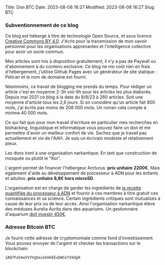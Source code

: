 Title: Don BTC
Date: 2023-08-08 16:27
Modified: 2023-08-08 16:27
Slug: BTC

### Subventionnement de ce blog

Ce blog est hébergé à titre de technologie Open Source, et sous licence [Creative Commons BY 4.0](https://creativecommons.org/licenses/by/4.0/deed.fr). J'écris pour la transmission de mon savoir personnel pour les organisations apprenantes et l'intelligence collective pour avoir un socle commun.

Mes articles sont mis à disposition gratuitement, il n'y a pas de Paywall ou d'abonnement à du contenu exclusive. Ce blog ne me coût rien en frais d'hébergement, j'utilise Github Pages avec un générateur de site statique : Pelican et le nom de domaine est fourni.

*Néanmoins*, ce travail de blogging me prends du temps. Pour rédiger un article c'est en moyenne 2-3h voir 6h pour les articles les plus élaborés. Depuis mai 2021 ce blog à la date du 8/8/23 à 260 articles. Soit une moyenne d'article tous les 2,6 jours. Si on considère qu'un article fait 800 mots, j'ai écrits pas moins de 208 000 mots. Un roman cela compte à minima 40 000 mots. 

Ce qui fait que pour mon travail d'écriture en particulier mes recherches en biohacking, linguistique et informatique vous pouvez faire un don et me permettre d'avoir un meilleur confort de vie. Sachez que je travail pas actuellement et vie de l'AAH. Je suis un écrivain modeste et relativement pieux. 

Les dons iront à une organisation narkantique. En tant que construction de mosquée ou plutôt le "Kor". 

L'argent permet de financer l'hébergeur Arcturus: **prix unitaire 2200€**.
Mais également d'aide au développement de processeur à ADN pour les enfants et adultes: **prix unitaire 8,8€ hors microSD**.

L'organisation est en charge de garder les ingrédients de [la recette quantifiée du processeur à ADN](https://legoffant.github.io/ma-quantification-du-processeur-a-adn.html) et fournir à ces membres à titre gratuit ces connaissances et sa science. Certain ingrédients critiques sont mutualisés à cause de leur prix ou de leur accès. Ainsi l'organisation narkantique élève des méduses Aurelia Aurita dans des aquariums. Un gestionnaire d'aquarium [doit investir 450€](https://legoffant.github.io/aquarium-et-vie-des-meduses.html).

### Adresse Bitcoin BTC

Je fourni cette adresse de cryptomonnaie comme fond d'investissement. Vous pouvez envoyer de l'argent et checker les transactions sur le blockchain:

```text
1AQ7Fa54w5tVVgQaimSmkEEubWCe7S9dgH
```
